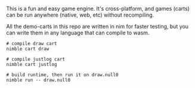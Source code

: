 This is a fun and easy game engine. It's cross-platform, and games (carts) can be run anywhere (native, web, etc) without recompiling.

All the demo-carts in this repo are written in nim for faster testing, but you can write them in any language that can compile to wasm.


```
# compile draw cart
nimble cart draw

# compile justlog cart
nimble cart justlog

# build runtime, then run it on draw.null0
nimble run -- draw.null0

```
